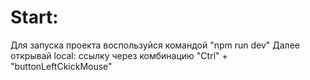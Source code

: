 # Start: 
Для запуска проекта воспользуйся командой "npm run dev" 
Далее открывай local: ссылку через комбинацию "Ctrl" + "buttonLeftCkickMouse"

